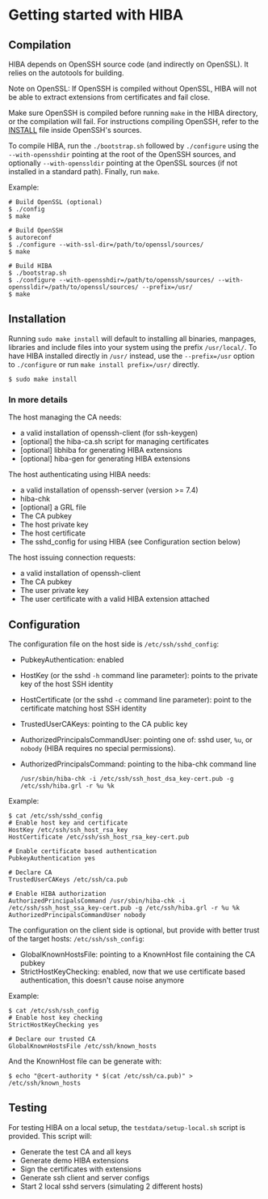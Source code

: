 # Getting started with HIBA

## Compilation

HIBA depends on OpenSSH source code (and indirectly on OpenSSL). It relies on
the autotools for building.

Note on OpenSSL: If OpenSSH is compiled without OpenSSL, HIBA will not be able
to extract extensions from certificates and fail close.

Make sure OpenSSH is compiled before running `make` in the HIBA directory, or
the compilation will fail. For instructions compiling OpenSSH, refer to the
[INSTALL](https://github.com/openssh/openssh-portable/blob/master/INSTALL) file
inside OpenSSH's sources.

To compile HIBA, run the `./bootstrap.sh` followed by `./configure` using
the `--with-opensshdir` pointing at the root of the OpenSSH sources, and
optionally `--with-openssldir` pointing at the OpenSSL sources (if not
installed in a standard path). Finally, run `make`.

Example:

```
# Build OpenSSL (optional)
$ ./config
$ make

# Build OpenSSH
$ autoreconf
$ ./configure --with-ssl-dir=/path/to/openssl/sources/
$ make

# Build HIBA
$ ./bootstrap.sh
$ ./configure --with-opensshdir=/path/to/openssh/sources/ --with-openssldir=/path/to/openssl/sources/ --prefix=/usr/
$ make
```

## Installation

Running `sudo make install` will default to installing all binaries, manpages,
libraries and include files into your system using the prefix `/usr/local/`. To
have HIBA installed directly in `/usr/` instead, use the `--prefix=/usr` option
to `./configure` or run `make install prefix=/usr/` directly.

```
$ sudo make install
```

### In more details

The host managing the CA needs:

* a valid installation of openssh-client (for ssh-keygen)
* [optional] the hiba-ca.sh script for managing certificates
* [optional] libhiba for generating HIBA extensions
* [optional] hiba-gen for generating HIBA extensions

The host authenticating using HIBA needs:

* a valid installation of openssh-server (version >= 7.4)
* hiba-chk
* [optional] a GRL file
* The CA pubkey
* The host private key
* The host certificate
* The sshd_config for using HIBA (see Configuration section below)

The host issuing connection requests:

* a valid installation of openssh-client
* The CA pubkey
* The user private key
* The user certificate with a valid HIBA extension attached

## Configuration

The configuration file on the host side is `/etc/ssh/sshd_config`:

* PubkeyAuthentication: enabled
* HostKey (or the sshd `-h` command line parameter): points to the private key
  of the host SSH identity
* HostCertificate (or the sshd `-c` command line parameter): point to the
  certificate matching host SSH identity
* TrustedUserCAKeys: pointing to the CA public key
* AuthorizedPrincipalsCommandUser: pointing one of: sshd user, `%u`, or
  `nobody` (HIBA requires no special permissions).
* AuthorizedPrincipalsCommand: pointing to the hiba-chk command line

  ```
  /usr/sbin/hiba-chk -i /etc/ssh/ssh_host_dsa_key-cert.pub -g /etc/ssh/hiba.grl -r %u %k
  ```

Example:

```
$ cat /etc/ssh/sshd_config
# Enable host key and certificate
HostKey /etc/ssh/ssh_host_rsa_key
HostCertificate /etc/ssh/ssh_host_rsa_key-cert.pub

# Enable certificate based authentication
PubkeyAuthentication yes

# Declare CA
TrustedUserCAKeys /etc/ssh/ca.pub

# Enable HIBA authorization
AuthorizedPrincipalsCommand /usr/sbin/hiba-chk -i /etc/ssh/ssh_host_ssa_key-cert.pub -g /etc/ssh/hiba.grl -r %u %k
AuthorizedPrincipalsCommandUser nobody
```

The configuration on the client side is optional, but provide with better trust
of the target hosts: `/etc/ssh/ssh_config`:

* GlobalKnownHostsFile: pointing to a KnownHost file containing the CA pubkey
* StrictHostKeyChecking: enabled, now that we use certificate based
  authentication, this doesn't cause noise anymore

Example:

```
$ cat /etc/ssh/ssh_config
# Enable host key checking
StrictHostKeyChecking yes

# Declare our trusted CA
GlobalKnownHostsFile /etc/ssh/known_hosts
```

And the KnownHost file can be generate with:

```
$ echo "@cert-authority * $(cat /etc/ssh/ca.pub)" > /etc/ssh/known_hosts
```

## Testing

For testing HIBA on a local setup, the `testdata/setup-local.sh` script is
provided. This script will:

* Generate the test CA and all keys
* Generate demo HIBA extensions
* Sign the certificates with extensions
* Generate ssh client and server configs
* Start 2 local sshd servers (simulating 2 different hosts)
